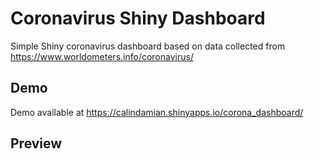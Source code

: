 # Coronavirus Shiny Dashboard
Simple Shiny coronavirus dashboard based on data collected from https://www.worldometers.info/coronavirus/

## Demo

Demo available at https://calindamian.shinyapps.io/corona_dashboard/

## Preview
